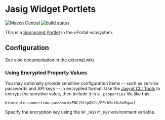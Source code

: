 # Jasig Widget Portlets

[![Maven Central](https://maven-badges.herokuapp.com/maven-central/org.jasig.portlet/jasig-widget-portlets/badge.svg)](https://maven-badges.herokuapp.com/maven-central/org.jasig.portlet/jasig-widget-portlets)
[![build status](https://github.com/Jasig/JasigWidgetPortlets/workflows/CI/badge.svg?branch=master)](https://github.com/Jasig/JasigWidgetPortlets/actions)

This is a [Sponsored Portlet][] in the uPortal ecosystem.

## Configuration

See also [documentation in the external wiki][Jasig Widget Portlets in Confluence].

### Using Encrypted Property Values

You may optionally provide sensitive configuration items -- such as service passwords and API keys -- in encrypted format.  Use the [Jasypt CLI Tools](http://www.jasypt.org/cli.html) to encrypt the sensitive value, then include it in a `.properties` file like this:

```
hibernate.connection.password=ENC(9ffpQXJi/EPih9o+Xshm5g==)
```

Specify the encryption key using the `UP_JASYPT_KEY` environment variable.

[Sponsored Portlet]: https://wiki.jasig.org/display/PLT/Jasig+Sponsored+Portlets
[Jasig Widget Portlets in Confluence]: https://wiki.jasig.org/display/PLT/Jasig+Widget+Portlets
